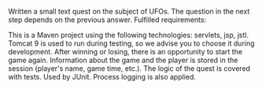 Written a small text quest on the subject of UFOs. The question in the next step depends on the previous answer.
Fulfilled requirements:

This is a Maven project using the following technologies: servlets, jsp, jstl.
Tomcat 9 is used to run during testing, so we advise you to choose it during development.
After winning or losing, there is an opportunity to start the game again.
Information about the game and the player is stored in the session (player's name, game time, etc.).
The logic of the quest is covered with tests. Used by JUnit.
Process logging is also applied.
